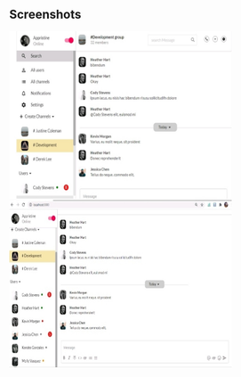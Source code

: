 

## Screenshots 
<img src="image/IMG_20210110_195847.jpg" width="400px" height="300px"> <img src="image/IMG_20210110_200507.jpg" width="400px" height="300px">
